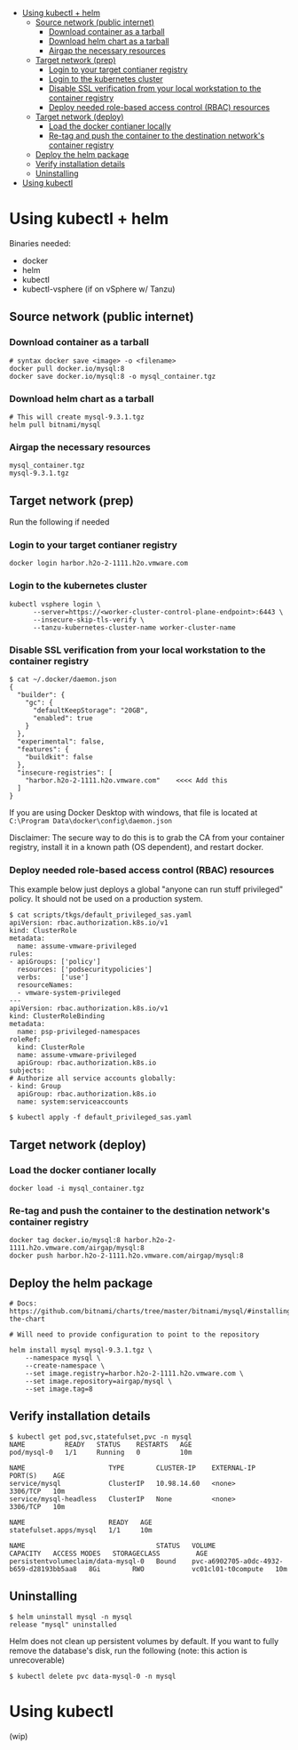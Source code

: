 - [Using kubectl + helm](#using-kubectl--helm)
  - [Source network (public internet)](#source-network-public-internet)
    - [Download container as a tarball](#download-container-as-a-tarball)
    - [Download helm chart as a tarball](#download-helm-chart-as-a-tarball)
    - [Airgap the necessary resources](#airgap-the-necessary-resources)
  - [Target network (prep)](#target-network-prep)
    - [Login to your target contianer registry](#login-to-your-target-contianer-registry)
    - [Login to the kubernetes cluster](#login-to-the-kubernetes-cluster)
    - [Disable SSL verification from your local workstation to the container registry](#disable-ssl-verification-from-your-local-workstation-to-the-container-registry)
    - [Deploy needed role-based access control (RBAC) resources](#deploy-needed-role-based-access-control-rbac-resources)
  - [Target network (deploy)](#target-network-deploy)
    - [Load the docker contianer locally](#load-the-docker-contianer-locally)
    - [Re-tag and push the container to the destination network's container registry](#re-tag-and-push-the-container-to-the-destination-networks-container-registry)
  - [Deploy the helm package](#deploy-the-helm-package)
  - [Verify installation details](#verify-installation-details)
  - [Uninstalling](#uninstalling)
- [Using kubectl](#using-kubectl)

# Using kubectl + helm

Binaries needed:
* docker
* helm
* kubectl
* kubectl-vsphere (if on vSphere w/ Tanzu)

## Source network (public internet)

### Download container as a tarball
```
# syntax docker save <image> -o <filename>
docker pull docker.io/mysql:8
docker save docker.io/mysql:8 -o mysql_container.tgz
```

### Download helm chart as a tarball
```
# This will create mysql-9.3.1.tgz
helm pull bitnami/mysql
```

### Airgap the necessary resources
```
mysql_container.tgz
mysql-9.3.1.tgz
```

## Target network (prep)

Run the following if needed

### Login to your target contianer registry
```
docker login harbor.h2o-2-1111.h2o.vmware.com
```

### Login to the kubernetes cluster
```
kubectl vsphere login \
      --server=https://<worker-cluster-control-plane-endpoint>:6443 \
      --insecure-skip-tls-verify \
      --tanzu-kubernetes-cluster-name worker-cluster-name
```

### Disable SSL verification from your local workstation to the container registry
```
$ cat ~/.docker/daemon.json
{
  "builder": {
    "gc": {
      "defaultKeepStorage": "20GB",
      "enabled": true
    }
  },
  "experimental": false,
  "features": {
    "buildkit": false
  },
  "insecure-registries": [
    "harbor.h2o-2-1111.h2o.vmware.com"    <<<< Add this
  ]
}
```

If you are using Docker Desktop with windows, that file is located at `C:\Program Data\docker\config\daemon.json`

Disclaimer: The secure way to do this is to grab the CA from your container registry, install it in a known path (OS dependent), and restart docker. 

### Deploy needed role-based access control (RBAC) resources

This example below just deploys a global "anyone can run stuff privileged" policy. It should not be used on a production system. 

```
$ cat scripts/tkgs/default_privileged_sas.yaml 
apiVersion: rbac.authorization.k8s.io/v1
kind: ClusterRole
metadata:
  name: assume-vmware-privileged
rules:
- apiGroups: ['policy']
  resources: ['podsecuritypolicies']
  verbs:     ['use']
  resourceNames:
  - vmware-system-privileged
---
apiVersion: rbac.authorization.k8s.io/v1
kind: ClusterRoleBinding
metadata:
  name: psp-privileged-namespaces
roleRef:
  kind: ClusterRole
  name: assume-vmware-privileged
  apiGroup: rbac.authorization.k8s.io
subjects:
# Authorize all service accounts globally:
- kind: Group
  apiGroup: rbac.authorization.k8s.io
  name: system:serviceaccounts

$ kubectl apply -f default_privileged_sas.yaml
```

## Target network (deploy)

### Load the docker contianer locally
```
docker load -i mysql_container.tgz
```

### Re-tag and push the container to the destination network's container registry
```
docker tag docker.io/mysql:8 harbor.h2o-2-1111.h2o.vmware.com/airgap/mysql:8
docker push harbor.h2o-2-1111.h2o.vmware.com/airgap/mysql:8
```

## Deploy the helm package
```
# Docs: https://github.com/bitnami/charts/tree/master/bitnami/mysql/#installing-the-chart

# Will need to provide configuration to point to the repository

helm install mysql mysql-9.3.1.tgz \
    --namespace mysql \
    --create-namespace \
    --set image.registry=harbor.h2o-2-1111.h2o.vmware.com \
    --set image.repository=airgap/mysql \
    --set image.tag=8
```

## Verify installation details
```
$ kubectl get pod,svc,statefulset,pvc -n mysql                  
NAME          READY   STATUS    RESTARTS   AGE
pod/mysql-0   1/1     Running   0          10m

NAME                     TYPE        CLUSTER-IP    EXTERNAL-IP   PORT(S)    AGE
service/mysql            ClusterIP   10.98.14.60   <none>        3306/TCP   10m
service/mysql-headless   ClusterIP   None          <none>        3306/TCP   10m

NAME                     READY   AGE
statefulset.apps/mysql   1/1     10m

NAME                                 STATUS   VOLUME                                     CAPACITY   ACCESS MODES   STORAGECLASS         AGE
persistentvolumeclaim/data-mysql-0   Bound    pvc-a6902705-a0dc-4932-b659-d28193bb5aa8   8Gi        RWO            vc01cl01-t0compute   10m
```

## Uninstalling
```
$ helm uninstall mysql -n mysql
release "mysql" uninstalled
```

Helm does not clean up persistent volumes by default. If you want to fully remove the database's disk, run the following (note: this action is unrecoverable)
```
$ kubectl delete pvc data-mysql-0 -n mysql
```


# Using kubectl 

(wip)